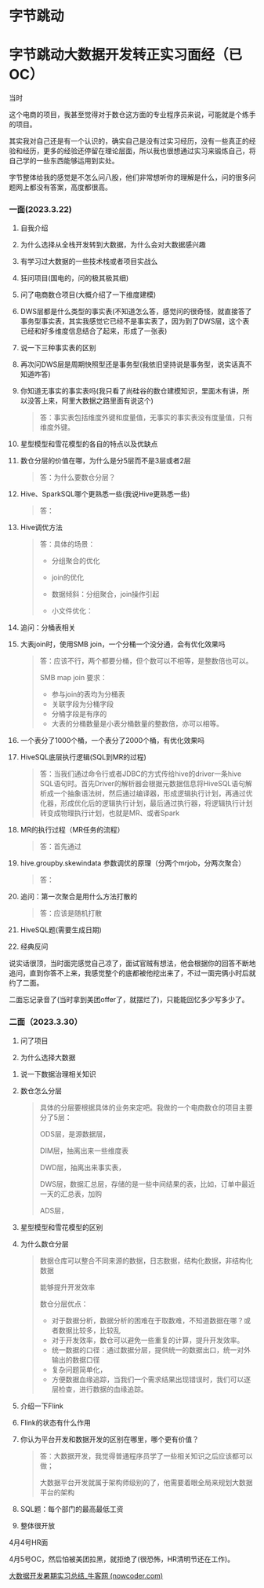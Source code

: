 # 字节跳动

# 字节跳动大数据开发转正实习面经（已OC）



当时

这个电商的项目，我甚至觉得对于数仓这方面的专业程序员来说，可能就是个练手的项目。

其实我对自己还是有一个认识的，确实自己是没有过实习经历，没有一些真正的经验和经历，更多的经验还停留在理论层面，所以我也很想通过实习来锻炼自己，将自己学的一些东西能够运用到实处。



字节整体给我的感觉是不怎么问八股，他们非常想听你的理解是什么，问的很多问题网上都没有答案，高度都很高。

### 一面(2023.3.22)

1. 自我介绍

2. 为什么选择从全栈开发转到大数据，为什么会对大数据感兴趣

3. 有学习过大数据的一些技术栈或者项目实战么

4. 狂问项目(国电的，问的极其极其细)

5. 问了电商数仓项目(大概介绍了一下维度建模)

6. DWS层都是什么类型的事实表(不知道怎么答，感觉问的很奇怪，就直接答了事务型事实表，其实我感觉它已经不是事实表了，因为到了DWS层，这个表已经和好多维度信息结合了起来，形成了一张表)

7. 说一下三种事实表的区别

8. 再次问DWS层是周期快照型还是事务型(我依旧坚持说是事务型，说实话真不知道咋答)

9. 你知道无事实的事实表吗(我只看了尚硅谷的数仓建模知识，里面木有讲，所以没答上来，阿里大数据之路里面有说这个)

   > 答：事实表包括维度外键和度量值，无事实的事实表没有度量值，只有维度外键。

10. 星型模型和雪花模型的各自的特点以及优缺点

11. 数仓分层的价值在哪，为什么是分5层而不是3层或者2层

    > 答：为什么要数仓分层？

12. Hive、SparkSQL哪个更熟悉一些(我说Hive更熟悉一些)

    > 答：

13. Hive调优方法

    > 答：具体的场景：
    >
    > - 分组聚合的优化
    > - join的优化
    >
    > - 数据倾斜：分组聚合，join操作引起
    > - 小文件优化：

14. 追问：分桶表相关

15. 大表join时，使用SMB join，一个分桶一个没分通，会有优化效果吗

    > 答：应该不行，两个都要分桶，但个数可以不相等，是整数倍也可以。
    >
    > SMB map join 要求：
    >
    > - 参与join的表均为分桶表
    > - 关联字段为分桶字段
    > - 分桶字段是有序的
    > - 大表的分桶数量是小表分桶数量的整数倍，亦可以相等。

16. 一个表分了1000个桶，一个表分了2000个桶，有优化效果吗

17. HiveSQL底层执行逻辑(SQL到MR的过程)

    > 答：当我们通过命令行或者JDBC的方式传给hive的driver一条hive SQL语句时。首先Driver的解析器会根据元数据信息将HiveSQL语句解析成一个抽象语法树，然后通过编译器，形成逻辑执行计划，再通过优化器，形成优化后的逻辑执行计划，最后通过执行器，将逻辑执行计划转变成物理执行计划，也就是MR、或者Spark

18. MR的执行过程（MR任务的流程）

    > 答：首先通过

19. hive.groupby.skewindata 参数调优的原理（分两个mrjob，分两次聚合）

    > 答：

20. 追问：第一次聚合是用什么方法打散的

    > 答：应该是随机打散

21. HiveSQL题(需要生成日期)

22. 经典反问



说实话很顶，当时面完感觉自己凉了，面试官贼有想法，他会根据你的回答不断地追问，直到你答不上来，我感觉整个的底都被他挖出来了，不过一面完俩小时后就约了二面。



二面忘记录音了(当时拿到美团offer了，就摆烂了)，只能能回忆多少写多少了。

### 二面（2023.3.30）

1. 问了项目

2. 为什么选择大数据

> 

1. 说一下数据治理相关知识

   > 

2. 数仓怎么分层

   > 具体的分层要根据具体的业务来定吧。我做的一个电商数仓的项目主要分了5层：
   >
   > ODS层，是源数据层，
   >
   > DIM层，抽离出来一些维度表
   >
   > DWD层，抽离出来事实表，
   >
   > DWS层，数据汇总层，存储的是一些中间结果的表，比如，订单中最近一天的汇总表，加购
   >
   > ADS层，

3. 星型模型和雪花模型的区别

4. 为什么数仓分层

   > 数据仓库可以整合不同来源的数据，日志数据，结构化数据，非结构化数据
   >
   > 能够提升开发效率
   >
   > 数仓分层优点：
   >
   > 
   >
   > - 对于数据分析，数据分析的困难在于取数难，不知道数据在哪？或者数据比较多，比较乱
   > - 对于开发效率，数仓可以避免一些重复的计算，提升开发效率。
   > - 统一数据的口径：通过数据分层，提供统一的数据出口，统一对外输出的数据口径
   > - 复杂问题简单化，
   > - 方便数据血缘追踪，当我们一个需求结果出现错误时，我们可以逐层检查，进行数据的血缘追踪。

5. 介绍一下Flink

6. Flink的状态有什么作用

1. 你认为平台开发和数据开发的区别在哪里，哪个更有价值？

   > 答：大数据开发，我觉得普通程序员学了一些相关知识之后应该都可以做；
   >
   > 大数据平台开发就属于架构师级别的了，他需要着眼全局来规划大数据平台的架构

2. SQL题：每个部门的最高最低工资

3. 整体很开放



4月4号HR面





4月5号OC，然后怕被美团拉黑，就拒绝了(很恐怖，HR清明节还在工作)。



[大数据开发暑期实习总结_牛客网 (nowcoder.com)](https://www.nowcoder.com/discuss/480324054499495936)









